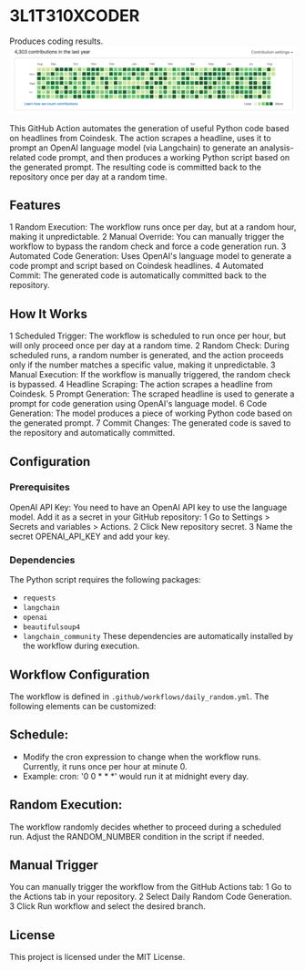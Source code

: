 # 3L1T310XCODER
Produces coding results.
![All Green Boxes](all_green_boxes.png)

This GitHub Action automates the generation of useful Python code based on headlines from Coindesk. The action scrapes a headline, uses it to prompt an OpenAI language model (via Langchain) to generate an analysis-related code prompt, and then produces a working Python script based on the generated prompt. The resulting code is committed back to the repository once per day at a random time.

## Features
1 Random Execution: The workflow runs once per day, but at a random hour, making it unpredictable.
2 Manual Override: You can manually trigger the workflow to bypass the random check and force a code generation run.
3 Automated Code Generation: Uses OpenAI's language model to generate a code prompt and script based on Coindesk headlines.
4 Automated Commit: The generated code is automatically committed back to the repository.
## How It Works
1 Scheduled Trigger: The workflow is scheduled to run once per hour, but will only proceed once per day at a random time.
2 Random Check: During scheduled runs, a random number is generated, and the action proceeds only if the number matches a specific value, making it unpredictable.
3 Manual Execution: If the workflow is manually triggered, the random check is bypassed.
4 Headline Scraping: The action scrapes a headline from Coindesk.
5 Prompt Generation: The scraped headline is used to generate a prompt for code generation using OpenAI's language model.
6 Code Generation: The model produces a piece of working Python code based on the generated prompt.
7 Commit Changes: The generated code is saved to the repository and automatically committed.
## Configuration
### Prerequisites
OpenAI API Key: You need to have an OpenAI API key to use the language model. Add it as a secret in your GitHub repository:
1 Go to Settings > Secrets and variables > Actions.
2 Click New repository secret.
3 Name the secret OPENAI_API_KEY and add your key.
### Dependencies
The Python script requires the following packages:
- `requests`
- `langchain`
- `openai`
- `beautifulsoup4`
- `langchain_community`
These dependencies are automatically installed by the workflow during execution.
## Workflow Configuration
The workflow is defined in `.github/workflows/daily_random.yml`. The following elements can be customized:
## Schedule:
- Modify the cron expression to change when the workflow runs. Currently, it runs once per hour at minute 0.
- Example: cron: '0 0 * * *' would run it at midnight every day.
## Random Execution:
The workflow randomly decides whether to proceed during a scheduled run. Adjust the RANDOM_NUMBER condition in the script if needed.
## Manual Trigger
You can manually trigger the workflow from the GitHub Actions tab:
1 Go to the Actions tab in your repository.
2 Select Daily Random Code Generation.
3 Click Run workflow and select the desired branch.
## License
This project is licensed under the MIT License.
